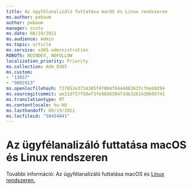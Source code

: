 ```yaml
---
title: Az ügyfélanalizáló futtatása macOS és Linux rendszeren
ms.author: pebaum
author: pebaum
manager: scotv
ms.date: 08/19/2021
ms.audience: Admin
ms.topic: article
ms.service: o365-administration
ROBOTS: NOINDEX, NOFOLLOW
localization_priority: Priority
ms.collection: Adm_O365
ms.custom:
- "13657"
- "9002913"
ms.openlocfilehash: f37652e3734305f47004f844488363fcfbeb9294
ms.sourcegitcommit: ae21df57f58ef3fe8036304f3db3261430b95741
ms.translationtype: MT
ms.contentlocale: hu-HU
ms.lasthandoff: 08/19/2021
ms.locfileid: "58454841"
---
```

# <a name="run-the-client-analyzer-on-macos-and-linux"></a>Az ügyfélanalizáló futtatása macOS és Linux rendszeren

További információ: Az ügyfélanalizáló futtatása macOS és [Linux rendszeren.](https://docs.microsoft.com/microsoft-365/security/defender-endpoint/run-analyzer-macos-linux)